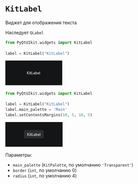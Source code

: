 # `KitLabel`

Виджет для отображения текста

Наследует `QLabel`

```python
from PyQtUIkit.widgets import KitLabel

label = KitLabel("KitLabel")
```
![img.png](img/img.png) 


```python
from PyQtUIkit.widgets import KitLabel

label = KitLabel("KitLabel")
label.main_palette = 'Main'
label.setContentsMargins(10, 5, 10, 5)
```
![img_1.png](img/img_1.png) 

Параметры:

- `main_palette` (`KitPalette`, по умолчанию `'Transparent'`)
- `border` (`int`, по умолчанию 0)
- `radius` (`int`, по умолчанию 4)
